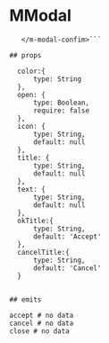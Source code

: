 # MModal

 ```<m-modal-confim color="pink" :open="open" @accept="open = true" @close="open = false" ok-title="Accept" icon="HomeIcon" title="Title" text="Asdajd adjaodj aodad auidjaoid iojdoaidjaoid aijdaoisdjovxcvxcvxv xvxcv xvx v xv xv x v xv xv x vx v xv">
    </m-modal-confim>```

## props

```
      color:{
          type: String
      },
      open: {
          type: Boolean,
          require: false 
      },
      icon: {
          type: String,
          default: null
      },
      title: {
          type: String,
          default: null
      },
      text: {
          type: String,
          default: null
      },
      okTitle:{
          type: String,
          default: 'Accept'
      },
      cancelTitle:{
          type: String,
          default: 'Cancel'
      }
```

## emits

accept # no data
cancel # no data
close # no data
